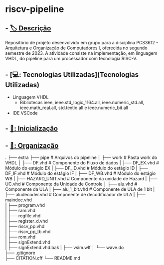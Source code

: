 # riscv-pipeline

## - [:label: Descrição](Descrição)

Repositório de projeto desenvolvido em grupo para a disciplina PCS3612 - Arquitetura e Organização de Computadores I, oferecida no segundo semestre de 2023. A atividade consiste na implementação, em linguagem VHDL, do pipeline para um processador com tecnologia RISC-V.

## - [💻: Tecnologias Utilizadas](Tecnologias Utilizadas)

* Linguagem VHDL
  * Bibliotecas ieee, ieee.std_logic_1164.all, ieee.numeric_std.all, ieee.math_real.all, std.textio.all e ieee.numeric_bit.all
* IDE VSCode
  
## - [🔰: Inicialização](Inicialização)

## - [📂: Organização](Organização)
.
├── extra
├── pipe                   # Arquivos do pipeline
│   ├── work               # Pasta work do VHDL
│   ├── DF.vhd             # Componente do Fluxo de dados
|   ├── DF_EX.vhd          # Módulo do estágio EX
|   ├── DF_ID.vhd          # Módulo do estágio ID
|   ├── DF_IF.vhd          # Módulo do estágio IF
|   ├── DF_WB.vhd          # Módulo do estágio WB
|   ├── HAZARD_UNIT.vhd    # Componente da unidade de Hazard
|   ├── UC.vhd             # Componente da Unidade de Controle
│   ├── alu.vhd            # Componente da ULA
|   ├── alu_1_bit.vhd      # Componente de ULA de 1 bit
|   ├── aludecoder.vhd     # Componente de decodificador de ULA
|   ├── maindec.vhd  
|   ├── program.vhd  
|   ├── ram.vhd  
|   ├── regfile.vhd  
|   ├── register_d.vhd  
|   ├── riscv_pp.vhd  
|   ├── riscv_pp_tb.vhd  
|   ├── rom.vhd  
|   ├── signExtend.vhd  
|   ├── signExtend.vhd.bak
|   ├── vsim.wlf
│   └── wave.do               
├── .gitignore              
├── CITATION.cff
└── README.md
